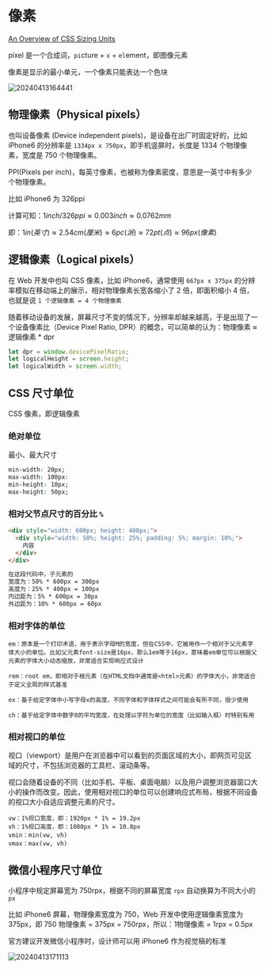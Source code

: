 # 像素

[An Overview of CSS Sizing Units](https://www.sitepoint.com/css-sizing-units/)

pixel 是一个合成词，`pi`cture + `x` +  `el`ement，即图像元素

像素是显示的最小单元，一个像素只能表达一个色块

![20240413164441](https://image.zuoright.com/20240413164441.png)

## 物理像素（Physical pixels）

也叫设备像素 (Device independent pixels)，是设备在出厂时固定好的，比如 iPhone6 的分辨率是 `1334px x 750px`，即手机竖屏时，长度是 1334 个物理像素，宽度是 750 个物理像素。

PPI(Pixels per inch)，每英寸像素，也被称为像素密度，意思是一英寸中有多少个物理像素。

比如 iPhone6 为 326ppi

计算可知：$1inch/326ppi ≈ 0.003inch ≈ 0.0762mm$

即：$1in(英寸) ≈ 2.54cm(厘米) ≈ 6pc(派) ≈ 72pt(点) ≈ 96px(像素)$

## 逻辑像素（Logical pixels）

在 Web 开发中也叫 CSS 像素，比如 iPhone6，通常使用 `667px x 375px` 的分辨率模拟在移动端上的展示，相对物理像素长宽各缩小了 2 倍，即面积缩小 4 倍，也就是说 `1 个逻辑像素 = 4 个物理像素`

随着移动设备的发展，屏幕尺寸不变的情况下，分辨率却越来越高，于是出现了一个设备像素比（Device Pixel Ratio, DPR）的概念，可以简单的认为：物理像素 ≈ 逻辑像素 * dpr

```js
let dpr = window.devicePixelRatio;
let logicalHeight = screen.height;
let logicalWidth = screen.width;
```

## CSS 尺寸单位

CSS 像素，即逻辑像素

### 绝对单位

最小、最大尺寸

```css
min-width: 20px;
max-width: 100px:
min-height: 10px;
max-height: 50px;
```

### 相对父节点尺寸的百分比 `%`

```html
<div style="width: 600px; height: 400px;">
  <div style="width: 50%; height: 25%; padding: 5%; margin: 10%;">
    内容
  </div>
</div>

在这段代码中，子元素的
宽度为：50% * 600px = 300px
高度为：25% * 400px = 100px
内边距为：5% * 600px = 30px
外边距为：10% * 600px = 60px
```

### 相对字体的单位

```text
em：原本是一个打印术语，用于表示字母M的宽度，但在CSS中，它被用作一个相对于父元素字体大小的单位。比如父元素font-size是16px，那么1em等于16px，意味着em单位可以根据父元素的字体大小动态缩放，非常适合实现响应式设计

rem：root em，即相对于根元素（在HTML文档中通常是<html>元素）的字体大小，非常适合于定义全局的样式基准

ex：基于给定字体中小写字母x的高度，不同字体和字体样式之间可能会有所不同，很少使用

ch：基于给定字体中数字0的平均宽度，在处理以字符为单位的宽度（比如输入框）时特别有用
```

### 相对视口的单位

视口（viewport）是用户在浏览器中可以看到的页面区域的大小，即网页可见区域的尺寸，不包括浏览器的工具栏、滚动条等。

视口会随着设备的不同（比如手机、平板、桌面电脑）以及用户调整浏览器窗口大小的操作而改变。因此，使用相对视口的单位可以创建响应式布局，根据不同设备的视口大小自适应调整元素的尺寸。

```text
vw：1%视口宽度，即：1920px * 1% = 19.2px
vh：1%视口高度，即：1080px * 1% = 10.8px
vmin：min(vw, vh)
vmax：max(vw, vh)
```

## 微信小程序尺寸单位

小程序中规定屏幕宽为 750rpx，根据不同的屏幕宽度 `rpx` 自动换算为不同大小的 `px`

比如 iPhone6 屏幕，物理像素宽度为 750，Web 开发中使用逻辑像素宽度为 375px，即 750 物理像素 = 375px = 750rpx，所以：1物理像素 = 1rpx = 0.5px

官方建议开发微信小程序时，设计师可以用 iPhone6 作为视觉稿的标准

![20240413171113](https://image.zuoright.com/20240413171113.png)
